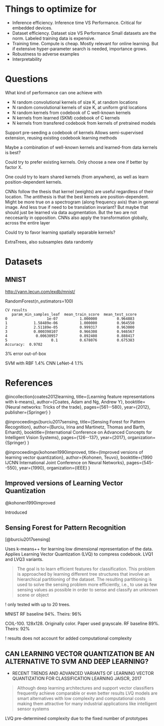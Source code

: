 
# Things to optimize for

- Inference efficiency. Inference time VS Performance.
Critical for embedded devices.
- Dataset efficiency. Dataset size VS Performance
Small datasets are the norm.
Labeled training data is expensive.
- Training time. 
Compute is cheap. Mostly relevant for online learning.
But if extensive hyper-parameter search is needed, importance grows. 
- Robustness to adverse examples
- Interpretability


# Questions

What kind of performance can one achieve with

- N random convolutional kernels of size K, at random locations
- N random convolutional kernels of size K, at uniform grid locations
- N random kernels from codebook of C well-known kernels
- N kernels from learned (SKM) codebook of C kernels
- N kernels from transfered codebook from kernels of pretrained models


Support pre-seeding a codebook of kernels
Allows semi-supervised extension, reusing existing codebook learning methods

Maybe a combination of well-known kernels and learned-from data kernels is best?

Could try to prefer existing kernels.
Only choose a new one if better by factor X.

One could try to learn shared kernels (from anywhere), as well as learn position-dependent kernels. 

CNNs follow the thesis that kernel (weights) are useful regardless of their location.
The antithesis is that the best kernels are position-dependent.
Might be more true on a spectrogram (along frequency axis) than in general image.
And less true if need to be translation invariant? But maybe that should just be learned via data augmentation.
But the two are not neccesarily in opposition.
CNNs also apply the transformation globally, across the entire layer


Could try to favor learning spatially separable kernels?


ExtraTrees, also subsamples data randomly

# 

# Datasets

## MNIST
http://yann.lecun.com/exdb/mnist/

RandomForest(n_estimators=100)
```
CV results
   param_min_samples_leaf  mean_train_score  mean_test_score
0                  1e-07          1.000000         0.964883
1            1.58489e-06          1.000000         0.964550
2            2.51189e-05          0.999317         0.963000
3            0.000398107          0.966308         0.946567
4             0.00630957          0.892408         0.888417
5                    0.1          0.678076         0.675383
Accuracy:  0.9702
```
3% error out-of-box

SVM with RBF 1.4%
CNN LeNet-4 1.1%



# References

@incollection{coates2012learning,
  title={Learning feature representations with k-means},
  author={Coates, Adam and Ng, Andrew Y},
  booktitle={Neural networks: Tricks of the trade},
  pages={561--580},
  year={2012},
  publisher={Springer}
}

@inproceedings{burciu2017sensing,
  title={Sensing Forest for Pattern Recognition},
  author={Burciu, Irina and Martinetz, Thomas and Barth, Erhardt},
  booktitle={International Conference on Advanced Concepts for Intelligent Vision Systems},
  pages={126--137},
  year={2017},
  organization={Springer}
}

@inproceedings{kohonen1990improved,
  title={Improved versions of learning vector quantization},
  author={Kohonen, Teuvo},
  booktitle={1990 IJCNN International Joint Conference on Neural Networks},
  pages={545--550},
  year={1990},
  organization={IEEE}
}

## Improved versions of Learning Vector Quantization
@kohonen1990improved

Introduced 

## Sensing Forest for Pattern Recognition
[@burciu2017sensing]

Uses k-means++ for learning low dimensional representation of the data.
Applies Learning Vector Quantization (LVQ) to compress codebook.
LVQ1 and LVQ3 variants.

> The goal is to learn efficient features for classification.
> This problem is approached by learning different tree structures that involve an hierarchical partitioning of the dataset.
> The resulting partitioning is used to solve the sensing problem more efficiently,
> i.e., to use as few sensing values as possible in order to sense and classify an unknown scene or object

! only tested with up to 20 trees.

MNIST
RF baseline 94%. Theirs: 96%

COIL-100. 128x128. Originally color. Paper used grayscale.
RF baseline 89%. Theirs: 92%
 
! results does not account for added computational complexity

## CAN LEARNING VECTOR QUANTIZATION BE AN ALTERNATIVE TO SVM AND DEEP LEARNING?
- RECENT TRENDS AND ADVANCED VARIANTS OF LEARNING VECTOR QUANTIZATION FOR CLASSIFICATION LEARNING
JAISCR, 2017

> Although deep learning architectures and support vector classifiers frequently achieve comparable or even better results
> LVQ models are smart alternatives with low complexity and computational costs making them attractive
> for many industrial applications like intelligent sensor systems

LVQ
pre-determined complexity due to the fixed number of prototypes



